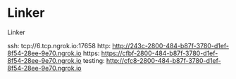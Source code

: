 # Linker
Linker

ssh: tcp://6.tcp.ngrok.io:17658 
http: http://243c-2800-484-b87f-3780-d1ef-8f54-28ee-9e70.ngrok.io 
https: https://cfbf-2800-484-b87f-3780-d1ef-8f54-28ee-9e70.ngrok.io 
testing: http://cfc8-2800-484-b87f-3780-d1ef-8f54-28ee-9e70.ngrok.io 